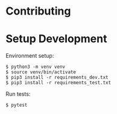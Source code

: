 # Contributing

# Setup Development

Environment setup:

```
$ python3 -m venv venv
$ source venv/bin/activate
$ pip3 install -r requirements_dev.txt
$ pip3 install -r requirements_test.txt
```

Run tests:
```
$ pytest
```
